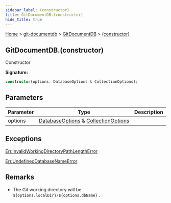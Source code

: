 ```yaml
---
sidebar_label: (constructor)
title: GitDocumentDB.(constructor)
hide_title: true
---
```


[Home](./index.md) &gt; [git-documentdb](./git-documentdb.md) &gt; [GitDocumentDB](./git-documentdb.gitdocumentdb.md) &gt; [(constructor)](./git-documentdb.gitdocumentdb._constructor_.md)

## GitDocumentDB.(constructor)

Constructor

<b>Signature:</b>

```typescript
constructor(options: DatabaseOptions & CollectionOptions);
```

## Parameters

|  Parameter | Type | Description |
|  --- | --- | --- |
|  options | [DatabaseOptions](./git-documentdb.databaseoptions.md) &amp; [CollectionOptions](./git-documentdb.collectionoptions.md) |  |

## Exceptions

[Err.InvalidWorkingDirectoryPathLengthError](./git-documentdb.err.invalidworkingdirectorypathlengtherror.md)

[Err.UndefinedDatabaseNameError](./git-documentdb.err.undefineddatabasenameerror.md)

## Remarks

- The Git working directory will be `${options.localDir}/${options.dbName}` .

